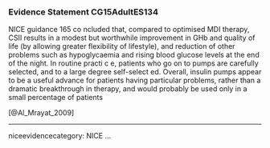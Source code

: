 ### Evidence Statement CG15AdultES134
NICE guidance 165 co ncluded that, compared to optimised MDI therapy, CSII results in a modest but worthwhile improvement in GHb and quality of life (by allowing greater flexibility of lifestyle), and reduction of other problems such as hypoglycaemia and rising blood glucose levels at the end of the night. In routine practi c e, patients who go on to pumps are carefully selected, and to a large degree self-select ed. Overall, insulin pumps appear to be a useful advance for patients having particular problems, rather than a dramatic breakthrough in therapy, and would probably be used only in a small percentage of patients

[@Al_Mrayat_2009]

---
niceevidencecategory: NICE
...


